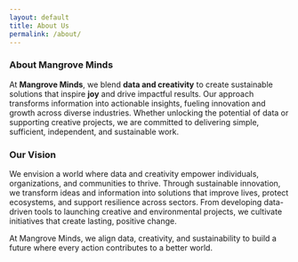 ```yaml
---
layout: default
title: About Us
permalink: /about/ 
---
```


### About Mangrove Minds

At **Mangrove Minds**, we blend **data and creativity** to create sustainable solutions that inspire **joy** and drive impactful results. Our approach transforms information into actionable insights, fueling innovation and growth across diverse industries. Whether unlocking the potential of data or supporting creative projects, we are committed to delivering simple, sufficient, independent, and sustainable work.

### Our Vision

We envision a world where data and creativity empower individuals, organizations, and communities to thrive. Through sustainable innovation, we transform ideas and information into solutions that improve lives, protect ecosystems, and support resilience across sectors. From developing data-driven tools to launching creative and environmental projects, we cultivate initiatives that create lasting, positive change.

At Mangrove Minds, we align data, creativity, and sustainability to build a future where every action contributes to a better world.